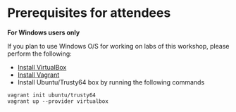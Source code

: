 # Prerequisites for attendees

**For Windows users only**

If you plan to use Windows O/S for working on labs of this workshop, please perform the following:
 - [Install VirtualBox](http://download.virtualbox.org/virtualbox/5.1.14/VirtualBox-5.1.14-112924-Win.exe)
 - [Install Vagrant](https://releases.hashicorp.com/vagrant/1.9.1/vagrant_1.9.1.msi)
 - Install Ubuntu/Trusty64 box by running the following commands
 
 ```
 vagrant init ubuntu/trusty64
 vagrant up --provider virtualbox
 ```

